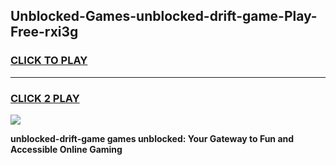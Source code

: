 
## Unblocked-Games-unblocked-drift-game-Play-Free-rxi3g
<h3>
<a href="https://premium76.site?title=unblocked-drift-game&ref=15A">CLICK TO PLAY</a></h3>
<hr>

<h3>
<a href="https://premium76.site?title=unblocked-drift-game&ref=15A">CLICK 2 PLAY</a>
  
</h3>

<a href="https://premium76.site?title=unblocked-drift-game&ref=15A"><img src="https://clearcache.store/games.png"></a>


**unblocked-drift-game games unblocked: Your Gateway to Fun and Accessible Online Gaming**
